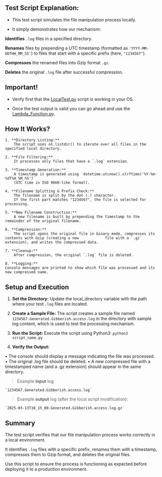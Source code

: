 ## Test Script Explanation:

- This test script simulates the file manipulation process locally.
  
- It simply demonstrates how our mechanism:
  
**Identifies** `.log` files in a specified directory.

**Renames** files by prepending a UTC timestamp (formatted as `'YYYY-MM-DDTHH_MM_SS'`) to files that start with a 	specific prefix (here, `"1234567"`).

**Compresses** the renamed files into Gzip format `.gz`.

**Deletes** the original `.log` file after successful compression.


## Important!

- Verify first that the [LocalTest.py](LocalTest.py) script is working in your OS.

- Once the test output is valid you can go ahead and use the [Lambda_Function.py](../Lambda_Function.py).


## How It Works?

	1. **Directory Listing:**
		The script uses os.listdir() to iterate over all files in the specified local directory.

	2. **File Filtering:**
		It processes only files that have a `.log` extension.

	3. **Timestamp Generation:**
		A timestamp is generated using `datetime.utcnow().strftime('%Y-%m-%dT%H_%M_%S')`
		(UTC time in ISO 9660-like format).

	4. **Filename Splitting & Prefix Check:**
		The filename is split by the dot (.) character.
		If the first part matches "1234567", the file is selected for processing.

	5. **New Filename Construction:**
		A new filename is built by prepending the timestamp to the remainder of the original filename.

	6. **Compression:**
		The script opens the original file in binary mode, compresses its contents with Gzip (creating a new 			file with a `.gz` extension), and writes the compressed data.

	7. **Cleanup:**
		After compression, the original `.log` file is deleted.

	8. **Logging:**
	Console messages are printed to show which file was processed and its new compressed name.

## Setup and Execution

1. **Set the Directory:**
	Update the local_directory variable with the path where your test `.log` files are located.

2. **Create a Sample File:**
	The script creates a sample file named `1234567.Generated.Gibberish.access.log` in the directory with sample log 	content, which is used to test the processing mechanism.

3. **Run the Script:**
	Execute the script using Python3:
	`
	python3 script_name.py
	`
4. **Verify the Output:**

• The console should display a message indicating the file was processed.
• The original .log file should be deleted.
• A new compressed file with a timestamped name (and a .gz extension) should appear in the same directory.

>Example **input** log:

	`1234567.Generated.Gibberish.access.log`

>Example **output** log (after the local script modification):

	`2025-03-13T10_15_00.Generated.Gibberish.access.log.gz`

## Summary

The test script verifies that our file manipulation process works correctly in a local environment.

It identifies `.log` files with a specific prefix, renames them with a timestamp, compresses them to Gzip format, and deletes the original files.

Use this script to ensure the process is functioning as expected before deploying it to a production environment.
